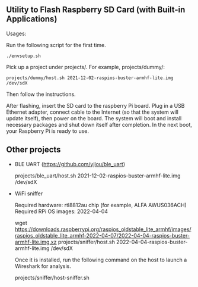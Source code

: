 Utility to Flash Raspberry SD Card (with Built-in Applications)
---------------------------------------------------------------

Usages:

  Run the following script for the first time.

    ./envsetup.sh

  Pick up a project under projects/. For example, projects/dummy/:

    projects/dummy/host.sh 2021-12-02-raspios-buster-armhf-lite.img /dev/sdX

  Then follow the instructions.

  After flashing, insert the SD card to the raspberry Pi board. Plug in a USB Ethernet adapter,
  connect cable to the Internet (so that the system will update itself), then power on the board.
  The system will boot and install necessary packages and shut down itself after completion.
  In the next boot, your Raspberry Pi is ready to use.

Other projects
--------------

* BLE UART (https://github.com/yjlou/ble_uart)

    projects/ble_uart/host.sh 2021-12-02-raspios-buster-armhf-lite.img /dev/sdX

* WiFi sniffer

  Required hardware: rtl8812au chip (for example, ALFA AWUS036ACH)
  Required RPi OS images: 2022-04-04

    wget https://downloads.raspberrypi.org/raspios_oldstable_lite_armhf/images/raspios_oldstable_lite_armhf-2022-04-07/2022-04-04-raspios-buster-armhf-lite.img.xz
    projects/sniffer/host.sh 2022-04-04-raspios-buster-armhf-lite.img /dev/sdX

  Once it is installed, run the following command on the host to launch a Wireshark for analysis.

    projects/sniffer/host-sniffer.sh
